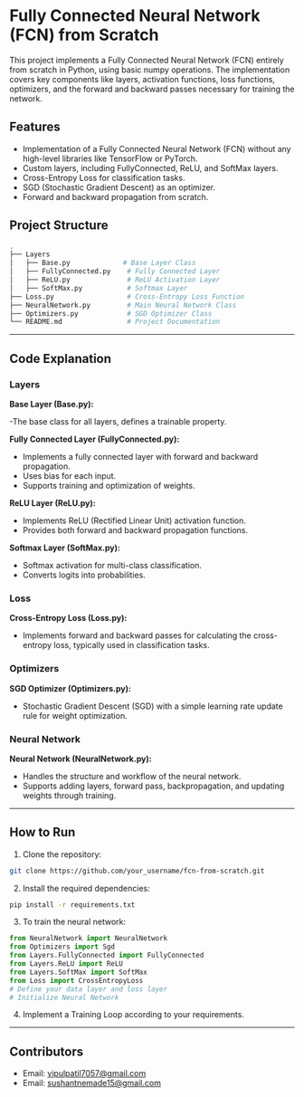 # Fully Connected Neural Network (FCN) from Scratch

This project implements a Fully Connected Neural Network (FCN) entirely from scratch in Python, using basic numpy operations. The implementation covers key components like layers, activation functions, loss functions, optimizers, and the forward and backward passes necessary for training the network.

## Features
- Implementation of a Fully Connected Neural Network (FCN) without any high-level libraries like TensorFlow or PyTorch.
- Custom layers, including FullyConnected, ReLU, and SoftMax layers.
- Cross-Entropy Loss for classification tasks.
- SGD (Stochastic Gradient Descent) as an optimizer.
- Forward and backward propagation from scratch.

## Project Structure

```bash
.
├── Layers
│   ├── Base.py             # Base Layer Class
│   ├── FullyConnected.py    # Fully Connected Layer
│   ├── ReLU.py              # ReLU Activation Layer
│   ├── SoftMax.py           # Softmax Layer
├── Loss.py                  # Cross-Entropy Loss Function
├── NeuralNetwork.py         # Main Neural Network Class
├── Optimizers.py            # SGD Optimizer Class
└── README.md                # Project Documentation
```
---
## Code Explanation
### Layers
**Base Layer (Base.py):**

-The base class for all layers, defines a trainable property.

**Fully Connected Layer (FullyConnected.py):**
- Implements a fully connected layer with forward and backward propagation.
- Uses bias for each input.
- Supports training and optimization of weights.
  
**ReLU Layer (ReLU.py):**
- Implements ReLU (Rectified Linear Unit) activation function.
- Provides both forward and backward propagation functions.

**Softmax Layer (SoftMax.py):**
- Softmax activation for multi-class classification.
- Converts logits into probabilities.

### Loss

**Cross-Entropy Loss (Loss.py):**
- Implements forward and backward passes for calculating the cross-entropy loss, typically used in classification tasks.

### Optimizers

**SGD Optimizer (Optimizers.py):**
- Stochastic Gradient Descent (SGD) with a simple learning rate update rule for weight optimization.

### Neural Network
**Neural Network (NeuralNetwork.py):**
- Handles the structure and workflow of the neural network.
- Supports adding layers, forward pass, backpropagation, and updating weights through training.

---
## How to Run

1. Clone the repository:
```bash
git clone https://github.com/your_username/fcn-from-scratch.git
```
2. Install the required dependencies:
```bash
pip install -r requirements.txt
```
3. To train the neural network:

```python
from NeuralNetwork import NeuralNetwork
from Optimizers import Sgd
from Layers.FullyConnected import FullyConnected
from Layers.ReLU import ReLU
from Layers.SoftMax import SoftMax
from Loss import CrossEntropyLoss
# Define your data layer and loss layer
# Initialize Neural Network
```
4. Implement a Training Loop according to your requirements.
---
## Contributors
- Email: vipulpatil7057@gmail.com
- Email: sushantnemade15@gmail.com
